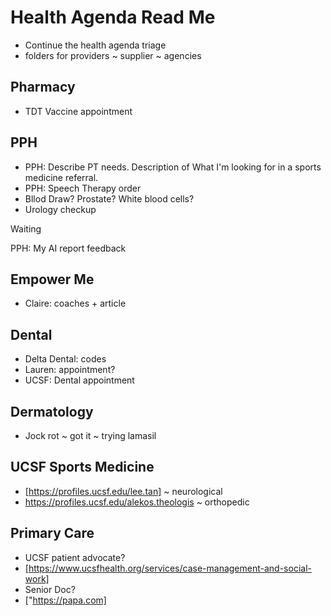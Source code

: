 # Health Agenda Read Me

* Continue the health agenda triage
* folders for providers ~ supplier ~ agencies

## Pharmacy

* TDT Vaccine appointment

## PPH

* PPH: Describe PT needs. Description of What I'm looking for in a sports medicine referral.
* PPH: Speech Therapy order
* Bllod Draw? Prostate? White blood cells?
* Urology checkup

Waiting

PPH: My AI report feedback

## Empower Me

* Claire: coaches + article

## Dental

* Delta Dental: codes
* Lauren: appointment?
* UCSF: Dental appointment

## Dermatology

* Jock rot ~ got it ~ trying lamasil

## UCSF Sports Medicine

* [https://profiles.ucsf.edu/lee.tan] ~ neurological
* <https://profiles.ucsf.edu/alekos.theologis> ~ orthopedic

## Primary Care

* UCSF patient advocate?
* [https://www.ucsfhealth.org/services/case-management-and-social-work]
* Senior Doc?
* ["https://papa.com]
